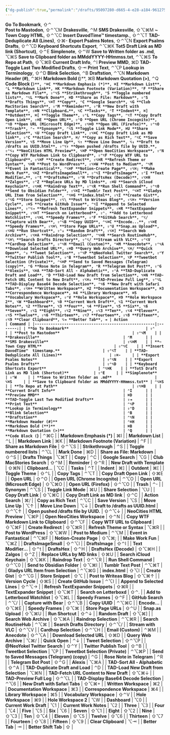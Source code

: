 ```yaml
---
{"dg-publish":true,"permalink":"/drafts/95097280-d665-4-e28-a184-96127541110-a/","dgHomeLink":true,"dgPassFrontmatter":false}
---
```


**Go To Bookmark**, ⇧⌃\
**Post to Mastodon**, ⇧⌃⌥M
**Drakesville**, ⌃M
**SMS Drakesville**, ⇧⌥⌘M
**~ Town Copy HTML**, ⇧⌃⌥C
**Insert DavodTime™  timestamp.**, ⇧⌃⌥T
**TAD-Deduplicate All (Lines)**, ⇧⌘-
**Export Psalms Notes**, ⇧⌃⌥N
**Export Psalms Drafts**, ⇧⌃⌥D
**Keyboard Shortcuts Export**, ⌃⌥⌘K
**Tot5 Draft Link as MD link (Shortcut)**, ⇧⌃E
**Simplenote**, ⇧⌃W
**Save to Written folder as .md**, ⌥⌘S
**Save to Clipboard folder as MMddYYYY-HHmmss.txt**, ⌃⌥⌘S
**To Repo at Path**, ⇧⌥⌘B
**Current Draft Info**, ⌃I
**Preview MMD**, ⌘D
**TAD-Toggle Last Two Modified Drafts**, ⇧⇥
**Print Text**, ⌃⌥P
**Lookup in Terminology**, ⇧⌃D
**Blink Selection**, ⌃B
**Draftstion**, ⌃⌥N
**Markdown Header (#)**, ⌃⌘H
**Markdown Bold (**)**, ⌘B
**Markdown Quotation (>)**, ⌃Q
**Code Block (```)**, ⌃⌘C
**Markdown Emphasis (*)**, ⌘I
**Markdown List**, ⌃L
**Markdown Link**, ⌘K
**Markdown Footnote (Variation)**, ⌃F
**Share as Markdown File**, ⇧⌃⌥S
**Strikethrough**, ⌃S
**Toggle numbered lists**, ⌃⌥L
**Mark Done**, ⌘D
**Share as File: Markdown**, ⇧⌃S
**Drafts Things**, ⌥⌘T
**Copy**, ⌃C
**Google Search**, ⌥G
**Club MacStories Search**, ⇧⌃M
**Reminder**, ⇧⌃R
**New Draft with Template**, ⇧⌘N
**Clipboard…**, ⌥C
**Tasks**, ⌃T
**Indent**, ⌘]
**Outdent**, ⌘[
**Toggle Theme**, ⇧⌃L
**Copy Tags**, ⌃⌥T
**Copy Draft Open Link**, ⇧⌘E
**Open URL**, ⇧⌃O
**Open URL (Chrome Incognito)**, ⌃⌥O
**Open URL (Microsoft Edge)**, ⇧⌥⌘O
**Open URL (Firefox)**, ⇧⌃⌥O
**Trash**, ⌃-
**Synonym**, ⌃⌥S
**Toggle Link Mode**, ⌘U
**Share Selection**, ⌥U
**Copy Draft Link**, ⇧⌥⌘C
**Copy Draft Link as MD link**, ⇧⌃C
**Action Search**, ⌘/
**Copy as Rich Text**, ⌃⌥C
**Save Version**, ⌥S
**Move Line Up**, ⌥↑
**Move Line Down**, ⌥↓
**Draft to /drafts as UUID.html**, ⇧⌃⌥↑
**Open pushed /drafts file by UUID.**, ⇧⌃⌥↓
**NeoCities HTML Preview**, ⌥⌘P
**Open NeoCities Workspace**, ⇧⌃N
**Copy WTF Markdown Link to Clipboard**, ⇧⌃⌥F
**Copy WTF URL to Clipboard**, ⇧⌥⌘F
**Create Redirect**, ⇧⌥⌘R
**Refresh Theme or Syntax**, ⌥⌘R
**Post to WordPress**, ⇧⌥⌘W
**Post to Medium**, ⌃⌥M
**Event in Fantastical**, ⌃⌥⌘F
**Notion-Create Page**, ⇧⌥⌘;
**Make Work Fun**, ⌥⌘Z
**DraftsImageSmall**, ⇧⌃⌥I
**DraftsImage**, ⇧⌃I
**Text Modifier…**, ⇧⌃t
**DraftsHex**, ⇧⌃H
**DraftsHex (Decode)**, ⇧⌥⌘H
**Zalgos**, ⇧⌃Z
**Replace URLs by MD links**, ⇧⌘U
**Search iCloud Keychain**, ⇧⌥⌘K
**Raindrop Text**, ⇧⌃⌥R
**Run Shell Command**, ⇧⌃⌥0
**Send to Obsidian Folder**, ⇧⌥⌘I
**Tumblr Text Post**, ⌃⌥⌘T
**Gladys URL Item from Selection**, ⌃⌥⌘G
**index.html**, ⇧⌥I
**Create Gist**, ⇧⌃⌥G
**Store Snippet**, ⇧⌥\
**Post to Writeas Blog**, ⇧⌥⌘↑
**Version Cycle**, ⇧⌘S
**Create GitHub Issue**, ⌃⌥I
**Append to Selected Lines**, ⇧⌃⌥→
**Refresh TextExpander Snippets**, ⇧⌘R
**TextExpander Snippet**, ⇧⌥⌘T
**Search on Letterboxd**, ⇧⌃.
**Add to Letterboxd Watchlist**, ⇧⌥⌘L
**Speedy Frames**, ⇧⌃F
**GitHub Search**, ⌃⌥/
**Capture with Bear**, ⇧⌃⌥B
**Copy UUID**, ⌃⌥⌘C
**Encode...**, ⇧⌥⌘E
**Speedy Frames**, ⇧⌥⌘\
**Store Page URLs**, ⇧⌃U
**Snap.as Upload**, ⇧⌥⌘U
**Run Shortcut**, ⇧⌃↓
**Random Draft**, ⇧⌥⌘]
**Search Web Archive**, ⇧⌥⌘A
**Raindrop Selection**, ⌃⌥⌘R
**Search RoutineHub**, ⌃⌥⌘\
**Search Drafts Directory**, ⇧⌃⌥/
**Stream with VLC**, ⇧⌃⌥V
**Cardhop Selection**, ⇧⌃⌥H
**Email (Custom)**, ⌃⌘M
**Anecdote**, ⇧⌃⌥A
**Download Selected URL**, ⇧⌘D
**Query Web Archive**, ⌥⌘/
**Quick Open**, ⌃↓
**Tweet Selection**, ⇧⌃⌥P
**@NeoYokel Twitter Search**, ⇧⌃Y
**Twitter Publish Tool**, ⇧⌃B
**Tweetbot Selection**, ⌥P
**Tweetbot Selection (Private)**, ⌃⌥⌘P
**Send to Saved Messages (Telegram) (copy)**, ⌃G
**Rose Note in Telegram**, ⌃R
**Telegram Bot Post**, ⇧⌃G
**Alexis**, ⌥⌘A
**TAD-Sort All - Alphabetic**, ⇧⌃A
**TAD-Duplicate Draft and Load**, ⌃D
**TAD-Load New Draft from Selection**, ⌥⌘N
**TAD-Fetch URL Content to New Draft**, ⇧⌥⌘↓
**TAD-Preview Full Log**, ⇧⌃⌥L
**TAD-Display Base64 Decode Selection**, ⌃⌥6
**New Draft with Safari Tabs**, ⇧⌥⌘+
**Written Workspace**, ⌘2
**Documentation Workspace**, ⌘3
**Correspondence Workspace**, ⌘4
**Library Workspace**, ⌘5
**Vocabulary Workspace**, ⇧⌃V
**Hole Workspace**, ⌘9
**Hole Workspace 2**, ⌥W
**Dashboard**, ⌥0
**Current Work Draft**, ⌥1
**Current Work Notes**, ⌥2
**Three**, ⌥3
**Four**, ⌥4
**Five**, ⌥5
**Six**, ⌥6
**Seven**, ⇧⌥1
**Eight**, ⇧⌥2
**Nine**, ⇧⌥3
**Ten**, ⇧⌥4
**Eleven**, ⇧⌥5
**Twelve**, ⇧⌥6
**Thirteen**, ⇧⌥7
**Fourteen**, ⇧⌥8
**Fifteen**, ⇧⌥9
**Clear Clipboard**, ⌥⇥
**Better Tab**, ⇥
| Action                                              | Command |
|-----------------------------------------------------|:-------:|
| **Go To Bookmark**                                  | ⇧⌃      |
| **Post to Mastodon**                                | ⇧⌃⌥M    |
| **Drakesville**                                     | ⌃M      |
| **SMS Drakesville**                                 | ⇧⌥⌘M    |
| **~ Town Copy HTML**                                | ⇧⌃⌥C    |
| **Insert DavodTime™  timestamp.**                   | ⇧⌃⌥T    |
| **TAD-Deduplicate All (Lines)**                     | ⇧⌘-     |
| **Export Psalms Notes**                             | ⇧⌃⌥N    |
| **Export Psalms Drafts**                            | ⇧⌃⌥D    |
| **Keyboard Shortcuts Export**                       | ⌃⌥⌘K    |
| **Tot5 Draft Link as MD link (Shortcut)**           | ⇧⌃E     |
| **Simplenote**                                      | ⇧⌃W     |
| **Save to Written folder as .md**                   | ⌥⌘S     |
| **Save to Clipboard folder as MMddYYYY-HHmmss.txt** | ⌃⌥⌘S    |
| **To Repo at Path**                                 | ⇧⌥⌘B    |
| **Current Draft Info**                              | ⌃I      |
| **Preview MMD**                                     | ⌘D      |
| **TAD-Toggle Last Two Modified Drafts**             | ⇧⇥      |
| **Print Text**                                      | ⌃⌥P     |
| **Lookup in Terminology**                           | ⇧⌃D     |
| **Blink Selection**                                 | ⌃B      |
| **Draftstion**                                      | ⌃⌥N     |
| **Markdown Header (#)**                             | ⌃⌘H     |
| **Markdown Bold (**)**                              | ⌘B      |
| **Markdown Quotation (>)**                          | ⌃Q      |
| **Code Block (```)**                                | ⌃⌘C     |
| **Markdown Emphasis (*)**                           | ⌘I      |
| **Markdown List**                                   | ⌃L      |
| **Markdown Link**                                   | ⌘K      |
| **Markdown Footnote (Variation)**                   | ⌃F      |
| **Share as Markdown File**                          | ⇧⌃⌥S    |
| **Strikethrough**                                   | ⌃S      |
| **Toggle numbered lists**                           | ⌃⌥L     |
| **Mark Done**                                       | ⌘D      |
| **Share as File: Markdown**                         | ⇧⌃S     |
| **Drafts Things**                                   | ⌥⌘T     |
| **Copy**                                            | ⌃C      |
| **Google Search**                                   | ⌥G      |
| **Club MacStories Search**                          | ⇧⌃M     |
| **Reminder**                                        | ⇧⌃R     |
| **New Draft with Template**                         | ⇧⌘N     |
| **Clipboard…**                                      | ⌥C      |
| **Tasks**                                           | ⌃T      |
| **Indent**                                          | ⌘]      |
| **Outdent**                                         | ⌘[      |
| **Toggle Theme**                                    | ⇧⌃L     |
| **Copy Tags**                                       | ⌃⌥T     |
| **Copy Draft Open Link**                            | ⇧⌘E     |
| **Open URL**                                        | ⇧⌃O     |
| **Open URL (Chrome Incognito)**                     | ⌃⌥O     |
| **Open URL (Microsoft Edge)**                       | ⇧⌥⌘O    |
| **Open URL (Firefox)**                              | ⇧⌃⌥O    |
| **Trash**                                           | ⌃-      |
| **Synonym**                                         | ⌃⌥S     |
| **Toggle Link Mode**                                | ⌘U      |
| **Share Selection**                                 | ⌥U      |
| **Copy Draft Link**                                 | ⇧⌥⌘C    |
| **Copy Draft Link as MD link**                      | ⇧⌃C     |
| **Action Search**                                   | ⌘/      |
| **Copy as Rich Text**                               | ⌃⌥C     |
| **Save Version**                                    | ⌥S      |
| **Move Line Up**                                    | ⌥↑      |
| **Move Line Down**                                  | ⌥↓      |
| **Draft to /drafts as UUID.html**                   | ⇧⌃⌥↑    |
| **Open pushed /drafts file by UUID.**               | ⇧⌃⌥↓    |
| **NeoCities HTML Preview**                          | ⌥⌘P     |
| **Open NeoCities Workspace**                        | ⇧⌃N     |
| **Copy WTF Markdown Link to Clipboard**             | ⇧⌃⌥F    |
| **Copy WTF URL to Clipboard**                       | ⇧⌥⌘F    |
| **Create Redirect**                                 | ⇧⌥⌘R    |
| **Refresh Theme or Syntax**                         | ⌥⌘R     |
| **Post to WordPress**                               | ⇧⌥⌘W    |
| **Post to Medium**                                  | ⌃⌥M     |
| **Event in Fantastical**                            | ⌃⌥⌘F    |
| **Notion-Create Page**                              | ⇧⌥⌘;    |
| **Make Work Fun**                                   | ⌥⌘Z     |
| **DraftsImageSmall**                                | ⇧⌃⌥I    |
| **DraftsImage**                                     | ⇧⌃I     |
| **Text Modifier…**                                  | ⇧⌃t     |
| **DraftsHex**                                       | ⇧⌃H     |
| **DraftsHex (Decode)**                              | ⇧⌥⌘H    |
| **Zalgos**                                          | ⇧⌃Z     |
| **Replace URLs by MD links**                        | ⇧⌘U     |
| **Search iCloud Keychain**                          | ⇧⌥⌘K    |
| **Raindrop Text**                                   | ⇧⌃⌥R    |
| **Run Shell Command**                               | ⇧⌃⌥0    |
| **Send to Obsidian Folder**                         | ⇧⌥⌘I    |
| **Tumblr Text Post**                                | ⌃⌥⌘T    |
| **Gladys URL Item from Selection**                  | ⌃⌥⌘G    |
| **index.html**                                      | ⇧⌥I     |
| **Create Gist**                                     | ⇧⌃⌥G    |
| **Store Snippet**                                   | ⇧⌥      |
| **Post to Writeas Blog**                            | ⇧⌥⌘↑    |
| **Version Cycle**                                   | ⇧⌘S     |
| **Create GitHub Issue**                             | ⌃⌥I     |
| **Append to Selected Lines**                        | ⇧⌃⌥→    |
| **Refresh TextExpander Snippets**                   | ⇧⌘R     |
| **TextExpander Snippet**                            | ⇧⌥⌘T    |
| **Search on Letterboxd**                            | ⇧⌃.     |
| **Add to Letterboxd Watchlist**                     | ⇧⌥⌘L    |
| **Speedy Frames**                                   | ⇧⌃F     |
| **GitHub Search**                                   | ⌃⌥/     |
| **Capture with Bear**                               | ⇧⌃⌥B    |
| **Copy UUID**                                       | ⌃⌥⌘C    |
| **Encode...**                                       | ⇧⌥⌘E    |
| **Speedy Frames**                                   | ⇧⌥⌘     |
| **Store Page URLs**                                 | ⇧⌃U     |
| **Snap.as Upload**                                  | ⇧⌥⌘U    |
| **Run Shortcut**                                    | ⇧⌃↓     |
| **Random Draft**                                    | ⇧⌥⌘]    |
| **Search Web Archive**                              | ⇧⌥⌘A    |
| **Raindrop Selection**                              | ⌃⌥⌘R    |
| **Search RoutineHub**                               | ⌃⌥⌘     |
| **Search Drafts Directory**                         | ⇧⌃⌥/    |
| **Stream with VLC**                                 | ⇧⌃⌥V    |
| **Cardhop Selection**                               | ⇧⌃⌥H    |
| **Email (Custom)**                                  | ⌃⌘M     |
| **Anecdote**                                        | ⇧⌃⌥A    |
| **Download Selected URL**                           | ⇧⌘D     |
| **Query Web Archive**                               | ⌥⌘/     |
| **Quick Open**                                      | ⌃↓      |
| **Tweet Selection**                                 | ⇧⌃⌥P    |
| **@NeoYokel Twitter Search**                        | ⇧⌃Y     |
| **Twitter Publish Tool**                            | ⇧⌃B     |
| **Tweetbot Selection**                              | ⌥P      |
| **Tweetbot Selection (Private)**                    | ⌃⌥⌘P    |
| **Send to Saved Messages (Telegram) (copy)**        | ⌃G      |
| **Rose Note in Telegram**                           | ⌃R      |
| **Telegram Bot Post**                               | ⇧⌃G     |
| **Alexis**                                          | ⌥⌘A     |
| **TAD-Sort All - Alphabetic**                       | ⇧⌃A     |
| **TAD-Duplicate Draft and Load**                    | ⌃D      |
| **TAD-Load New Draft from Selection**               | ⌥⌘N     |
| **TAD-Fetch URL Content to New Draft**              | ⇧⌥⌘↓    |
| **TAD-Preview Full Log**                            | ⇧⌃⌥L    |
| **TAD-Display Base64 Decode Selection**             | ⌃⌥6     |
| **New Draft with Safari Tabs**                      | ⇧⌥⌘+    |
| **Written Workspace**                               | ⌘2      |
| **Documentation Workspace**                         | ⌘3      |
| **Correspondence Workspace**                        | ⌘4      |
| **Library Workspace**                               | ⌘5      |
| **Vocabulary Workspace**                            | ⇧⌃V     |
| **Hole Workspace**                                  | ⌘9      |
| **Hole Workspace 2**                                | ⌥W      |
| **Dashboard**                                       | ⌥0      |
| **Current Work Draft**                              | ⌥1      |
| **Current Work Notes**                              | ⌥2      |
| **Three**                                           | ⌥3      |
| **Four**                                            | ⌥4      |
| **Five**                                            | ⌥5      |
| **Six**                                             | ⌥6      |
| **Seven**                                           | ⇧⌥1     |
| **Eight**                                           | ⇧⌥2     |
| **Nine**                                            | ⇧⌥3     |
| **Ten**                                             | ⇧⌥4     |
| **Eleven**                                          | ⇧⌥5     |
| **Twelve**                                          | ⇧⌥6     |
| **Thirteen**                                        | ⇧⌥7     |
| **Fourteen**                                        | ⇧⌥8     |
| **Fifteen**                                         | ⇧⌥9     |
| **Clear Clipboard**                                 | ⌥⇥      |
| **Better Tab**                                      | ⇥       |
| **Better Shift Tab**                                | ⇧       |
